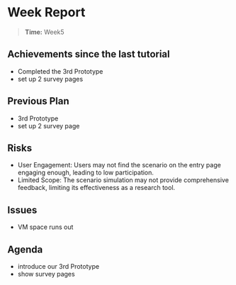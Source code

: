# Week Report

> **Time:** Week5

## Achievements since the last tutorial
- Completed the 3rd Prototype
- set up 2 survey pages

## Previous Plan
- 3rd Prototype
- set up 2 survey page

## Risks
- User Engagement: Users may not find the scenario on the entry page engaging enough, leading to low participation.
- Limited Scope: The scenario simulation may not provide comprehensive feedback, limiting its effectiveness as a research tool.

## Issues
- VM space runs out

## Agenda
- introduce our 3rd Prototype
- show survey pages
